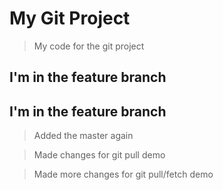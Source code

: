 # My Git Project

> My code for the git project


## I'm in the feature branch

## I'm in the feature branch

>Added the master again

> Made changes for git pull demo


> Made more changes for git pull/fetch demo

